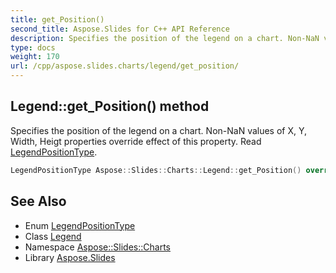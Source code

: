 ```yaml
---
title: get_Position()
second_title: Aspose.Slides for C++ API Reference
description: Specifies the position of the legend on a chart. Non-NaN values of X, Y, Width, Heigt properties override effect of this property. Read LegendPositionType.
type: docs
weight: 170
url: /cpp/aspose.slides.charts/legend/get_position/
---
```

## Legend::get_Position() method


Specifies the position of the legend on a chart. Non-NaN values of X, Y, Width, Heigt properties override effect of this property. Read [LegendPositionType](../../legendpositiontype/).

```cpp
LegendPositionType Aspose::Slides::Charts::Legend::get_Position() override
```

## See Also

* Enum [LegendPositionType](../legendpositiontype/)
* Class [Legend](./)
* Namespace [Aspose::Slides::Charts](../)
* Library [Aspose.Slides](../../)